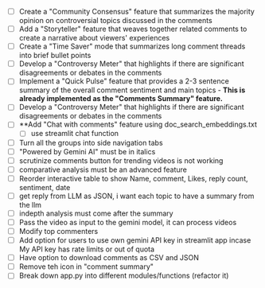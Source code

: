 - [ ] Create a "Community Consensus" feature that summarizes the majority opinion on controversial topics discussed in the comments
- [ ] Add a "Storyteller" feature that weaves together related comments to create a narrative about viewers' experiences
- [ ] Create a "Time Saver" mode that summarizes long comment threads into brief bullet points
- [ ] Develop a "Controversy Meter" that highlights if there are significant disagreements or debates in the comments
- [ ] Implement a "Quick Pulse" feature that provides a 2-3 sentence summary of the overall comment sentiment and main topics - **This is already implemented as the "Comments Summary" feature.**
- [ ] Develop a "Controversy Meter" that highlights if there are significant disagreements or debates in the comments
- [ ] **Add "Chat with comments" feature using doc_search_embeddings.txt
  - [ ] use streamlit chat function
- [ ] Turn all the groups into side navigation tabs 
- [ ] "Powered by Gemini AI" must be in italics
- [ ] scrutinize comments button for trending videos is not working
- [ ] comparative analysis must be an advanced feature
- [ ] Reorder interactive table to show Name, comment, Likes, reply count, sentiment, date
- [ ] get reply from LLM as JSON, i want each topic to have a summary from the llm
- [ ] indepth analysis must come after the summary
- [ ] Pass the video as input to the gemini model, it can process videos
- [ ] Modify top commenters
- [ ] Add option for users to use own gemini API key in streamlit app incase My API key has rate limits or out of quota
- [ ] Have option to download comments as CSV and JSON
- [ ] Remove teh icon in "comment summary" 
- [ ] Break down app.py into different modules/functions (refactor it)